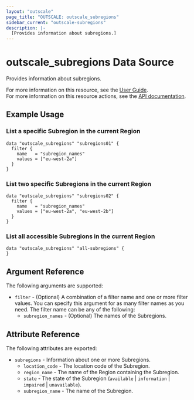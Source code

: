 ```yaml
---
layout: "outscale"
page_title: "OUTSCALE: outscale_subregions"
sidebar_current: "outscale-subregions"
description: |-
  [Provides information about subregions.]
---
```


# outscale_subregions Data Source

Provides information about subregions.

For more information on this resource, see the [User Guide](https://docs.outscale.com/en/userguide/About-Regions-Endpoints-and-Availability-Zones.html).  
For more information on this resource actions, see the [API documentation](https://docs.outscale.com/api#readsubregions).

## Example Usage

### List a specific Subregion in the current Region

```hcl
data "outscale_subregions" "subregions01" {
  filter {
    name   = "subregion_names"
    values = ["eu-west-2a"]
  }
}
```

### List two specific Subregions in the current Region

```hcl
data "outscale_subregions" "subregions02" {
  filter {
    name   = "subregion_names"
    values = ["eu-west-2a", "eu-west-2b"]
  }
}
```
### List all accessible Subregions in the current Region

```hcl
data "outscale_subregions" "all-subregions" {
}
```

## Argument Reference

The following arguments are supported:

* `filter` - (Optional) A combination of a filter name and one or more filter values. You can specify this argument for as many filter names as you need. The filter name can be any of the following:
    * `subregion_names` - (Optional) The names of the Subregions.

## Attribute Reference

The following attributes are exported:

* `subregions` - Information about one or more Subregions.
    * `location_code` - The location code of the Subregion.
    * `region_name` - The name of the Region containing the Subregion.
    * `state` - The state of the Subregion (`available` \| `information` \| `impaired` \| `unavailable`).
    * `subregion_name` - The name of the Subregion.
